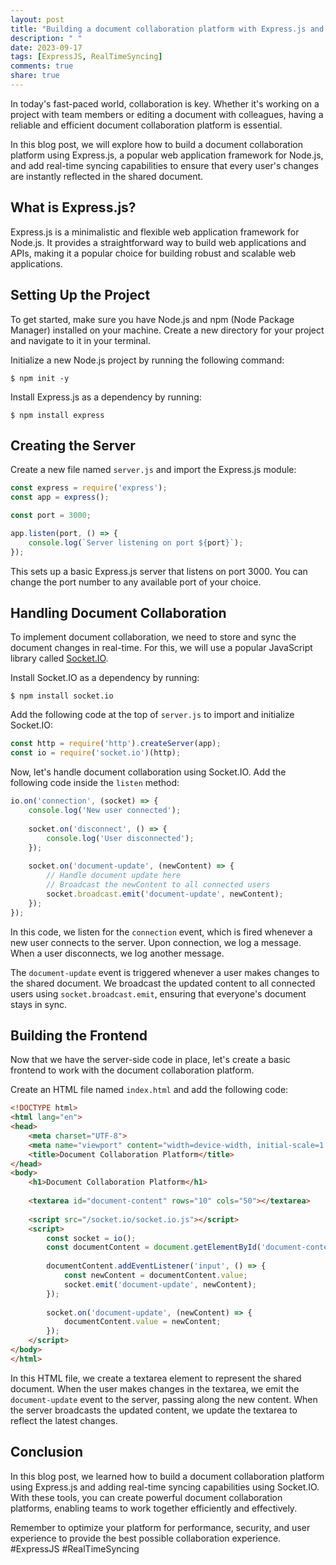 ```yaml
---
layout: post
title: "Building a document collaboration platform with Express.js and real-time syncing capabilities"
description: " "
date: 2023-09-17
tags: [ExpressJS, RealTimeSyncing]
comments: true
share: true
---
```


In today's fast-paced world, collaboration is key. Whether it's working on a project with team members or editing a document with colleagues, having a reliable and efficient document collaboration platform is essential.

In this blog post, we will explore how to build a document collaboration platform using Express.js, a popular web application framework for Node.js, and add real-time syncing capabilities to ensure that every user's changes are instantly reflected in the shared document.

## What is Express.js?

Express.js is a minimalistic and flexible web application framework for Node.js. It provides a straightforward way to build web applications and APIs, making it a popular choice for building robust and scalable web applications.

## Setting Up the Project

To get started, make sure you have Node.js and npm (Node Package Manager) installed on your machine. Create a new directory for your project and navigate to it in your terminal.

Initialize a new Node.js project by running the following command:

```shell
$ npm init -y
```

Install Express.js as a dependency by running:

```shell
$ npm install express
```

## Creating the Server

Create a new file named `server.js` and import the Express.js module:

```javascript
const express = require('express');
const app = express();

const port = 3000;

app.listen(port, () => {
    console.log(`Server listening on port ${port}`);
});
```

This sets up a basic Express.js server that listens on port 3000. You can change the port number to any available port of your choice.

## Handling Document Collaboration

To implement document collaboration, we need to store and sync the document changes in real-time. For this, we will use a popular JavaScript library called [Socket.IO](https://socket.io/).

Install Socket.IO as a dependency by running:

```shell
$ npm install socket.io
```

Add the following code at the top of `server.js` to import and initialize Socket.IO:

```javascript
const http = require('http').createServer(app);
const io = require('socket.io')(http);
```

Now, let's handle document collaboration using Socket.IO. Add the following code inside the `listen` method:

```javascript
io.on('connection', (socket) => {
    console.log('New user connected');
    
    socket.on('disconnect', () => {
        console.log('User disconnected');
    });
    
    socket.on('document-update', (newContent) => {
        // Handle document update here
        // Broadcast the newContent to all connected users
        socket.broadcast.emit('document-update', newContent);
    });
});
```

In this code, we listen for the `connection` event, which is fired whenever a new user connects to the server. Upon connection, we log a message. When a user disconnects, we log another message.

The `document-update` event is triggered whenever a user makes changes to the shared document. We broadcast the updated content to all connected users using `socket.broadcast.emit`, ensuring that everyone's document stays in sync.

## Building the Frontend

Now that we have the server-side code in place, let's create a basic frontend to work with the document collaboration platform.

Create an HTML file named `index.html` and add the following code:

```html
<!DOCTYPE html>
<html lang="en">
<head>
    <meta charset="UTF-8">
    <meta name="viewport" content="width=device-width, initial-scale=1.0">
    <title>Document Collaboration Platform</title>
</head>
<body>
    <h1>Document Collaboration Platform</h1>
    
    <textarea id="document-content" rows="10" cols="50"></textarea>
    
    <script src="/socket.io/socket.io.js"></script>
    <script>
        const socket = io();
        const documentContent = document.getElementById('document-content');
        
        documentContent.addEventListener('input', () => {
            const newContent = documentContent.value;
            socket.emit('document-update', newContent);
        });
        
        socket.on('document-update', (newContent) => {
            documentContent.value = newContent;
        });
    </script>
</body>
</html>
```

In this HTML file, we create a textarea element to represent the shared document. When the user makes changes in the textarea, we emit the `document-update` event to the server, passing along the new content. When the server broadcasts the updated content, we update the textarea to reflect the latest changes.

## Conclusion

In this blog post, we learned how to build a document collaboration platform using Express.js and adding real-time syncing capabilities using Socket.IO. With these tools, you can create powerful document collaboration platforms, enabling teams to work together efficiently and effectively.

Remember to optimize your platform for performance, security, and user experience to provide the best possible collaboration experience. #ExpressJS #RealTimeSyncing